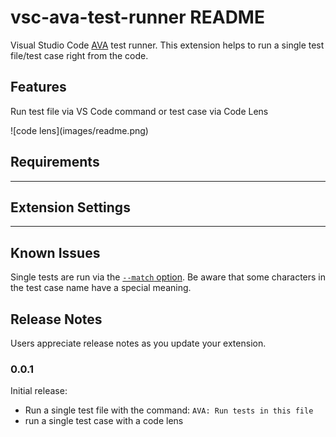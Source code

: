# vsc-ava-test-runner README

Visual Studio Code [AVA](https://github.com/avajs/ava) test runner. This extension helps to run a single test file/test case right from the code.

## Features

Run test file via VS Code command or test case via Code Lens

\!\[code lens\]\(images/readme.png\)

## Requirements

---

## Extension Settings

---

## Known Issues
Single tests are run via the [`--match` option](https://github.com/avajs/ava/blob/main/docs/05-command-line.md#running-tests-with-matching-titles). Be aware that some characters in the test case name have a special meaning.

## Release Notes

Users appreciate release notes as you update your extension.

### 0.0.1

Initial release:
- Run a single test file with the command: `AVA: Run tests in this file`
- run a single test case with a code lens


